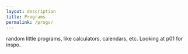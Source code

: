 ```yaml
---
layout: description
title: Programs
permalink: /progs/
---
```


random little programs, like calculators, calendars, etc. Looking at p01 for inspo.